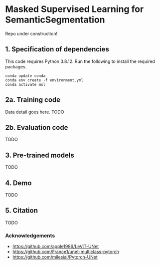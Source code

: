 # Masked Supervised Learning for SemanticSegmentation

Repo under construction!.

## 1. Specification of dependencies

This code requires Python 3.8.12. Run the following to install the required packages.
```
conda update conda
conda env create -f environment.yml
conda activate msl 
```

## 2a. Training code
Data detail goes here. TODO

## 2b. Evaluation code
TODO

## 3. Pre-trained models
TODO

## 4. Demo
TODO

## 5. Citation
TODO

### Acknowledgements
* https://github.com/apple1986/LeViT-UNet
* https://github.com/France1/unet-multiclass-pytorch
* https://github.com/milesial/Pytorch-UNet


